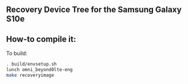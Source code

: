 ## Recovery Device Tree for the Samsung Galaxy S10e

## How-to compile it:

To build:

```sh
. build/envsetup.sh
lunch omni_beyond0lte-eng
make recoveryimage
